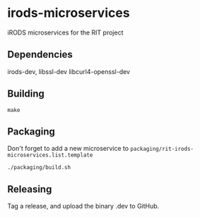 # irods-microservices

iRODS microservices for the RIT project

## Dependencies

irods-dev, libssl-dev libcurl4-openssl-dev

## Building

```
make
```

## Packaging

Don't forget to add a new microservice to `packaging/rit-irods-microservices.list.template`

```
./packaging/build.sh
```

## Releasing

Tag a release, and upload the binary .dev to GitHub. 
